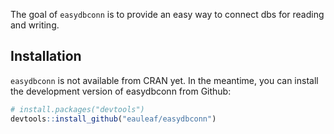 
<!-- README.md is generated from README.Rmd. Please edit that file -->

The goal of `easydbconn` is to provide an easy way to connect dbs for
reading and writing.

## Installation

`easydbconn` is not available from CRAN yet. In the meantime, you can
install the development version of easydbconn from Github:

``` r
# install.packages("devtools")
devtools::install_github("eauleaf/easydbconn")
```
